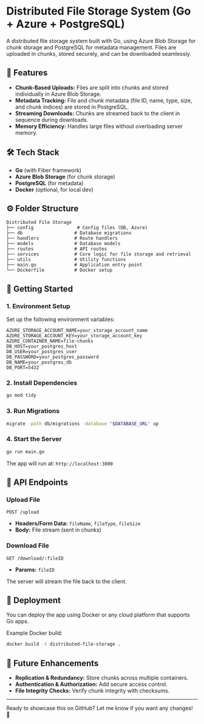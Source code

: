 # Distributed File Storage System (Go + Azure + PostgreSQL)

A distributed file storage system built with Go, using Azure Blob Storage for chunk storage and PostgreSQL for metadata management. Files are uploaded in chunks, stored securely, and can be downloaded seamlessly.

## 📂 Features

- **Chunk-Based Uploads:** Files are split into chunks and stored individually in Azure Blob Storage.
- **Metadata Tracking:** File and chunk metadata (file ID, name, type, size, and chunk indices) are stored in PostgreSQL.
- **Streaming Downloads:** Chunks are streamed back to the client in sequence during downloads.
- **Memory Efficiency:** Handles large files without overloading server memory.

## 🛠️ Tech Stack

- **Go** (with Fiber framework)
- **Azure Blob Storage** (for chunk storage)
- **PostgreSQL** (for metadata)
- **Docker** (optional, for local dev)

## ⚙️ Folder Structure

```
Distributed File Storage
├── config                # Config files (DB, Azure)
├── db                   # Database migrations
├── handlers             # Route handlers
├── models               # Database models
├── routes               # API routes
├── services             # Core logic for file storage and retrieval
├── utils                # Utility functions
├── main.go              # Application entry point
└── Dockerfile           # Docker setup
```

## 🚀 Getting Started

### 1. Environment Setup

Set up the following environment variables:

```
AZURE_STORAGE_ACCOUNT_NAME=your_storage_account_name
AZURE_STORAGE_ACCOUNT_KEY=your_storage_account_key
AZURE_CONTAINER_NAME=file-chunks
DB_HOST=your_postgres_host
DB_USER=your_postgres_user
DB_PASSWORD=your_postgres_password
DB_NAME=your_postgres_db
DB_PORT=5432
```

### 2. Install Dependencies

```sh
go mod tidy
```

### 3. Run Migrations

```sh
migrate -path db/migrations -database "$DATABASE_URL" up
```

### 4. Start the Server

```sh
go run main.go
```

The app will run at: `http://localhost:3000`

## 🔑 API Endpoints

### Upload File

```
POST /upload
```

- **Headers/Form Data:** `fileName`, `fileType`, `fileSize`
- **Body:** File stream (sent in chunks)

### Download File

```
GET /download/:fileID
```

- **Params:** `fileID`

The server will stream the file back to the client.

## 🚀 Deployment

You can deploy the app using Docker or any cloud platform that supports Go apps.

Example Docker build:

```sh
docker build -t distributed-file-storage .
```

## 🧠 Future Enhancements

- **Replication & Redundancy:** Store chunks across multiple containers.
- **Authentication & Authorization:** Add secure access control.
- **File Integrity Checks:** Verify chunk integrity with checksums.

---

Ready to showcase this on GitHub? Let me know if you want any changes! 🚀

